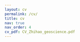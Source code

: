 ```yaml
---
layout: cv
permalink: /cv/
title: cv
nav: true
nav_order: 4
cv_pdf: CV_Zhihao_geoscience.pdf
---
```

